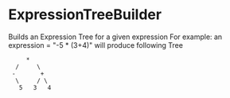 # ExpressionTreeBuilder

Builds an Expression Tree for a given expression
For example: an expression = "-5 * (3+4)" will produce following Tree

         *
      /     \
     -       +
      \     / \
       5   3   4
